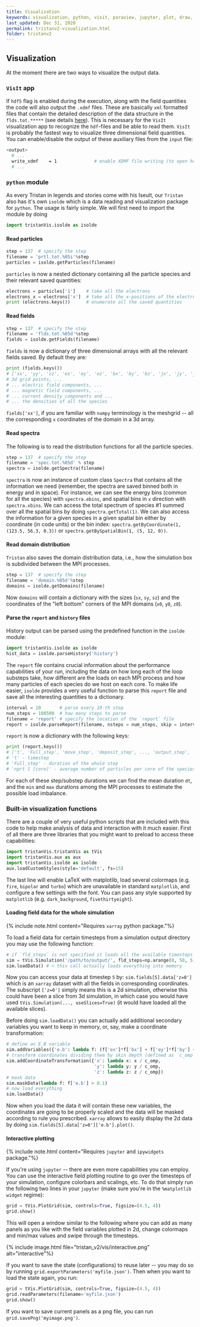 ```yaml
---
title: Visualization
keywords: visualization, python, visit, paraview, jupyter, plot, draw, read, hdf5, params, fields, spectrum, spectra, particles
last_updated: Dec 31, 2020
permalink: tristanv2-visualization.html
folder: tristanv2
---
```


## Visualization

At the moment there are two ways to visualize the output data.

### `VisIt` app

If `hdf5` flag is enabled during the execution, along with the field quantities the code will also output the `.xdmf` files. These are basically `xml` formatted files that contain the detailed description of the data structure in the `flds.tot.*****` (see details [here](http://www.xdmf.org/index.php/Main_Page)). This is necessary for the `VisIt` visualization app to recognize the `hdf`-files and be able to read them. `VisIt` is probably the fastest way to visualize three dimensional field quantities. You can enable/disable the output of these auxiliary files from the `input` file:

```bash
<output>
  # ...
  write_xdmf    = 1              # enable XDMF file writing (to open hdf5 in VisIt)
  # ...
```

### `python` module

As every Tristan in legends and stories come with his Iseult, our `Tristan` also has it's own `isolde` which is a data reading and visualization package for `python`. The usage is fairly simple. We will first need to import the module by doing

```python
import tristanVis.isolde as isolde
```

#### Read particles
```python
step = 137  # specify the step
filename = 'prtl.tot.%05i'%step
particles = isolde.getParticles(filename)
```

`particles` is now a nested dictionary containing all the particle species and their relevant saved quantities:

```python
electrons = particles['1']    # take all the electrons
electrons_x = electrons['x']  # take all the x-positions of the electrons
print (electrons.keys())      # enumerate all the saved quantities
```

#### Read fields
```python
step = 137  # specify the step
filename = 'flds.tot.%05d'%step
fields = isolde.getFields(filename)
```
`fields` is now a dictionary of three dimensional arrays with all the relevant fields saved. By default they are:

```python
print (fields.keys())
# ['xx', 'yy', 'zz', 'ex', 'ey', 'ez', 'bx', 'by', 'bz', 'jx', 'jy', 'jz', 'dens1', 'dens2', ...]
# 3d grid points, ...
# ... electric field components, ...
# ... magnetic field components, ...
# ... current density components and ...
# ... the densities of all the species
```

`fields['xx']`, if you are familiar with `numpy` terminology is the meshgrid -- all the corresponding `x` coordinates of the domain in a 3d array.

#### Read spectra
The following is to read the distribution functions for all the particle species.

```python
step = 137  # specify the step
filename = 'spec.tot.%05d' % step
spectra = isolde.getSpectra(filename)
```

`spectra` is now an instance of custom class `Spectra` that contains all the information we need (remember, the spectra are saved binned both in energy and in space). For instance, we can see the energy bins (common for all the species) with `spectra.ebins`, and spatial bins in `x` direction with `spectra.xbins`. We can access the total spectrum of species #1 summed over all the spatial bins by doing `spectra.getTotal(1)`. We can also access the information for a given species in a given spatial bin either by coordinate (in code units) or the bin index: `spectra.getByCoordinate(1, (123.5, 56.3, 0.3))` or `spectra.getBySpatialBin(1, (5, 12, 0))`.

#### Read domain distribution

`Tristan` also saves the domain distribution data, i.e., how the simulation box is subdivided between the MPI processes.

```python
step = 137  # specify the step
filename = 'domain.%05d'%step
domains = isolde.getDomains(filename)
```

Now `domains` will contain a dictionary with the sizes (`sx`, `sy`, `sz`) and the coordinates of the "left bottom" corners of the MPI domains (`x0`, `y0`, `z0`).

#### Parse the `report` and `history` files

History output can be parsed using the predefined function in the `isolde` module:

```python
import tristanVis.isolde as isolde
hist_data = isolde.parseHistory('history')
```

The `report` file contains crucial information about the performance capabilities of your run, including the data on how long each of the loop substeps take, how different are the loads on each MPI process and how many particles of each species do we host on each core. To make life easier, `isolde` provides a very useful function to parse this `report` file and save all the interesting quantities to a dictionary.

```python
interval = 10       # parse every 10-th step
num_steps = 100500  # how many steps to parse
filename = 'report' # specify the location of the `report` file
report = isolde.parseReport(filename, nsteps = num_steps, skip = interval)
```

`report` is now a dictionary with the following keys:

```python
print (report.keys())
# ['t', 'Full_step', 'move_step', 'deposit_step', ..., 'output_step', 'nprt 1 [core]', 'nprt 2 [core]', ...]
# 't' - timestep
# 'Full_step' - duration of the whole step
# 'nprt 1 [core]' - average number of particles per core of the species 1
```

For each of these step/substep durations we can find the mean duration `dt`, and the `min` and `max` durations among the MPI processes to estimate the possible load imbalance.

### Built-in visualization functions

There are a couple of very useful python scripts that are included with this code to help make analysis of data and interaction with it much easier. First of all there are three libraries that you might want to preload to access these capabilities:

```python
import tristanVis.tristanVis as tVis
import tristanVis.aux as aux
import tristanVis.isolde as isolde
aux.loadCustomStyles(style='default', fs=15)
```

The last line will enable LaTeX with matplotlib, load several colormaps (e.g. `fire`, `bipolar` and `turbo`) which are unavailable in standard `matplotlib`, and configure a few settings with the font. You can pass any style supported by `matplotlib` (e.g. `dark_background`, `fivethirtyeight`).

#### Loading field data for the whole simulation

{% include note.html content="Requires `xarray` python package."%}

To load a field data for certain timesteps from a simulation output directory you may use the following function:

```python
# if `fld_steps` is not specified it loads all the available timesteps
sim = tVis.Simulation('/path/to/output/', fld_steps=np.arange(0, 50, 5))
sim.loadData() # < this call actually loads everything into memory
```

Now you can access your data at timestep `5` by: `sim.fields[5].data['z=0']` which is an `xarray` dataset with all the fields in corresponding coordinates. The subscript `['z=0']` simply means this is a 2d simulation, otherwise this could have been a slice from 3d simulation, in which case you would have used `tVis.Simulation(..., useSlices=True)` (it would have loaded all the available slices).

Before doing `sim.loadData()` you can actually add additional secondary variables you want to keep in memory, or, say, make a coordinate transformation:

```python
# define an E.B variable
sim.addVariables({'e.b': lambda f: (f['ex']*f['bx'] + f['ey']*f['by'] + f['ez']*f['bz'])})
# transform coordinates dividing them by skin depth (defined as `c_omp` somewhere else)
sim.addCoordinateTransformation({'x': lambda x: x / c_omp,
                                 'y': lambda y: y / c_omp,
                                 'z': lambda z: z / c_omp})
# mask data
sim.maskData(lambda f: f['e.b'] > 0.1)
# now load everything
sim.loadData()
```

Now when you load the data it will contain these new variables, the coordinates are going to be properly scaled and the data will be masked according to rule you prescribed. `xarray` allows to easily display the 2d data by doing `sim.fields[5].data['z=0']['e.b'].plot()`.

#### Interactive plotting

{% include note.html content="Requires `jupyter` and `ipywidgets` package."%}

If you're using `jupyter` -- there are even more capabilities you can employ. You can use the interactive field plotting routine to go over the timesteps of your simulation, configure colorbars and scalings, etc. To do that simply run the following two lines in your `jupyter` (make sure you're in the `%matplotlib widget` regime):

```python
grid = tVis.PlotGrid(sim, controls=True, figsize=(4.5, 4))
grid.show()
```

This will open a window similar to the following where you can add as many panels as you like with the field variables plotted in 2d, change colormaps and min/max values and swipe through the timesteps.

{% include image.html file="tristan_v2/vis/interactive.png" alt="interactive"%}

If you want to save the state (configurations) to reuse later -- you may do so by running `grid.exportParameters('myfile.json')`. Then when you want to load the state again, you run:

```python
grid = tVis.PlotGrid(sim, controls=True, figsize=(4.5, 4))
grid.readParameters(filename='myfile.json')
grid.show()
```

If you want to save current panels as a png file, you can run `grid.savePng('myimage.png')`.

<!-- #### Built-in visualization functions
To make life even easier, we kindly provide a few helpful `python` functions to assist in 2d plotting. All these functions accept standard `matplotlib`'s subplot instance as well as the data read from the relevant files.

```python
import matplotlib.pyplot as plt
fig = plt.figure(figsize=(10,10))
ax = plt.subplot()
```

Then we can do the plotting with the pre-read data. For the field data we can do:

```python
xx = fields['xx'][0,:,:] # cut along z=0
yy = fields['yy'][0,:,:]
dens = (fields['dens1'] + fields['dens2'])[0,:,:]
isolde.plot2DField(ax, xx, yy, dens) # plot two dimensional field data
# optional arguments:
#   `title`: title of the plot;
#   `cmap`: colormap used;
#   `vmin` and `vmax`: min and max values at the colormap;
#   `typ`: type of the plot ['lin', 'log', 'sym']
```

Scatter plot of the particles:

```python
electrons = particles['1'] # take the electrons
x_coords = electrons['x']
y_coords = electrons['y']
isolde.plot2DScatterParticles(ax, x_coords, y_coords)
# optional arguments:
#    `label`: label of particles;
#    `legend`: plot legend [`True` or `False`]
#    `color`: color of the dots
```

(Over) plot the domain rectangles:

```python
isolde.plot2DDomains(ax, domains)
# optional arguments:
#    `color`: color of rectangles
```

Plot the data parsed from the `report` file by either a stackplot of all substeps, or just the full step only:

```python
isolde.plotReport(ax, report)
# optional arguments:
#    `only_fullstep `: plot only the full step or a stackplot of all substeps [`True` or `False`]
``` -->
